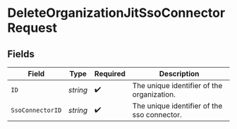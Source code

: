 # DeleteOrganizationJitSsoConnectorRequest


## Fields

| Field                                       | Type                                        | Required                                    | Description                                 |
| ------------------------------------------- | ------------------------------------------- | ------------------------------------------- | ------------------------------------------- |
| `ID`                                        | *string*                                    | :heavy_check_mark:                          | The unique identifier of the organization.  |
| `SsoConnectorID`                            | *string*                                    | :heavy_check_mark:                          | The unique identifier of the sso connector. |